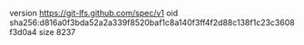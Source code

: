 version https://git-lfs.github.com/spec/v1
oid sha256:d816a0f3bda52a2a339f8520baf1c8a140f3ff4f2d88c138f1c23c3608f3d0a4
size 8237
